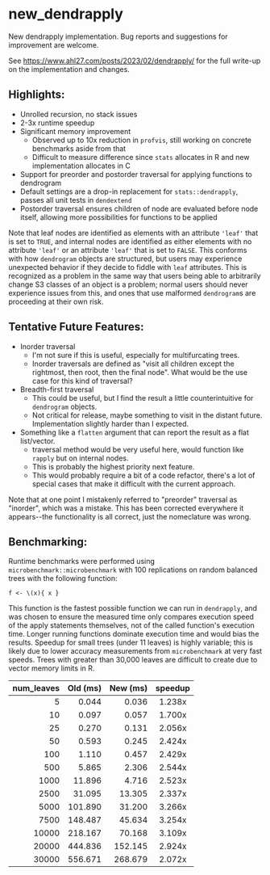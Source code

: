# new_dendrapply

New dendrapply implementation. Bug reports and suggestions for improvement are welcome.

See https://www.ahl27.com/posts/2023/02/dendrapply/ for the full write-up on the implementation and changes.

## Highlights:
- Unrolled recursion, no stack issues
- 2-3x runtime speedup
- Significant memory improvement 
  - Observed up to 10x reduction in `profvis`, still working on concrete benchmarks aside from that
  - Difficult to measure difference since `stats` allocates in R and new implementation allocates in C
- Support for preorder and postorder traversal for applying functions to dendrogram
- Default settings are a drop-in replacement for `stats::dendrapply`, passes all unit tests in `dendextend`
- Postorder traversal ensures children of node are evaluated before node itself, allowing more possibilities for functions to be applied

Note that leaf nodes are identified as elements with an attribute `'leaf'` that is set to `TRUE`, and internal nodes are identified as either elements with no attribute `'leaf'` or an attribute `'leaf'` that is set to `FALSE`. This conforms with how `dendrogram` objects are structured, but users may experience unexpected behavior if they decide to fiddle with `leaf` attributes. This is recognized as a problem in the same way that users being able to arbitrarily change S3 classes of an object is a problem; normal users should never experience issues from this, and ones that use malformed `dendrogram`s are proceeding at their own risk.

## Tentative Future Features:
- Inorder traversal
  - I'm not sure if this is useful, especially for multifurcating trees.
  - Inorder traversals are defined as "visit all children except the rightmost, then root, then the final node". What would be the use case for this kind of traversal?
- Breadth-first traversal
  - This could be useful, but I find the result a little counterintuitive for `dendrogram` objects. 
  - Not critical for release, maybe something to visit in the distant future. Implementation slightly harder than I expected.
- Something like a `flatten` argument that can report the result as a flat list/vector.
  - traversal method would be very useful here, would function like `rapply` but on internal nodes.
  - This is probably the highest priority next feature.
  - This would probably require a bit of a code refactor, there's a lot of special cases that make it difficult with the current approach.

Note that at one point I mistakenly referred to "preorder" traversal as "inorder", which was a mistake. This has been corrected everywhere it appears--the functionality is all correct, just the nomeclature was wrong.

## Benchmarking:

Runtime benchmarks were performed using `microbenchmark::microbenchmark` with 100 replications on random balanced trees with the following function:

```{r}
f <- \(x){ x }
```
This function is the fastest possible function we can run in `dendrapply`, and was chosen to ensure the measured time only compares execution speed of the apply statements themselves, not of the called function's execution time. Longer running functions dominate execution time and would bias the results. Speedup for small trees (under 11 leaves) is highly variable; this is likely due to lower accuracy measurements from `microbenchmark` at very fast speeds. Trees with greater than 30,000 leaves are difficult to create due to vector memory limits in R.

 | num_leaves | Old (ms) | New (ms) | speedup | 
 | ----: | ----: | ----: | :----: | 
 | 5 | 0.044 | 0.036 | 1.238x | 
 | 10 | 0.097 | 0.057 | 1.700x | 
 | 25 | 0.270 | 0.131 | 2.056x | 
 | 50 | 0.593 | 0.245 | 2.424x | 
 | 100 | 1.110 | 0.457 | 2.429x | 
 | 500 | 5.865 | 2.306 | 2.544x | 
 | 1000 | 11.896 | 4.716 | 2.523x | 
 | 2500 | 31.095 | 13.305 | 2.337x | 
 | 5000 | 101.890 | 31.200 | 3.266x | 
 | 7500 | 148.487 | 45.634 | 3.254x | 
 | 10000 | 218.167 | 70.168 | 3.109x | 
 | 20000 | 444.836 | 152.145 | 2.924x | 
 | 30000 | 556.671 | 268.679 | 2.072x | 
